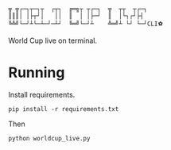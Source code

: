     ╦ ╦┌─┐┬─┐┬  ┌┬┐  ╔═╗┬ ┬┌─┐  ╦  ┬┬  ┬┌─┐
    ║║║│ │├┬┘│   ││  ║  │ │├─┘  ║  │└┐┌┘├┤
    ╚╩╝└─┘┴└─┴─┘─┴┘  ╚═╝└─┘┴    ╩═╝┴ └┘ └─┘CLI⚽


World Cup live on terminal.

# Running

Install requirements.

`pip install -r requirements.txt`

Then

`python worldcup_live.py`
